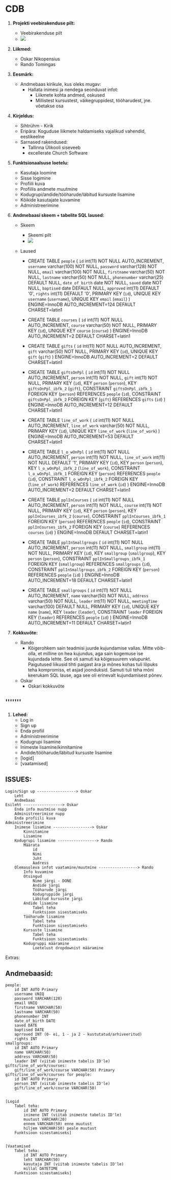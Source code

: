 # CDB


1. **Projekti veebirakenduse pilt:**
	* Veebirakenduse pilt
	* <img src = "Veebirakendusepilt.png">


1. **Liikmed:**
	* Oskar Nikopensius  
	* Rando Tomingas

	
1. **Eesmärk:**
	* Andmebaas kirikule, kus oleks mugav:
		* Hallata inimesi ja nendega seonduvat infot:
			* Liikmete kohta andmed, oskused
			* Millistest kursustest, väikegruppidest, tööharudest, jne. võetakse osa
	
	
1. **Kirjeldus:**
	* Sihtrühm - Kirik 
	* Eripära: Koguduse liikmete haldamiseks vajalikud vahendid, eestikeelne
	* Sarnased rakendused:
		* Tallinna Ülikooli siseveeb
		* excellerate Church Software
	
	
1. **Funktsionaalsuse loetelu:**
	* Kasutaja loomine
	* Sisse logimine
	* Profiili kuva
	* Profiilis andmete muutmine
	* Kodugrupi/andide/tööharude/läbitud kursuste lisamine
	* Kõikide kasutajate kuvamine
	* Administreerimine
	
	
1. **Andmebaasi skeem + tabelite SQL laused:**
	* Skeem
		* Skeemi pilt
		* <img src = "Andmebaasipilt.png">

	* Laused
		 * CREATE TABLE `people` (
		 `id` int(11) NOT NULL AUTO_INCREMENT,
		 `username` varchar(100) NOT NULL,
		 `password` varchar(128) NOT NULL,
		 `email` varchar(100) NOT NULL,
		 `firstname` varchar(50) NOT NULL,
		 `lastname` varchar(50) NOT NULL,
		 `phonenumber` varchar(25) DEFAULT NULL,
		 `date_of_birth` date NOT NULL,
		 `saved` date NOT NULL,
		 `baptised` date DEFAULT NULL,
		 `approved` int(11) DEFAULT '0',
		 `rights` int(11) DEFAULT '0',
		 PRIMARY KEY (`id`),
		 UNIQUE KEY `username` (`username`),
		 UNIQUE KEY `email` (`email`)
		 ) ENGINE=InnoDB AUTO_INCREMENT=124 DEFAULT CHARSET=latin1
		 
		 * CREATE TABLE `courses` (
		 `id` int(11) NOT NULL AUTO_INCREMENT,
		 `course` varchar(50) NOT NULL,
		 PRIMARY KEY (`id`),
		 UNIQUE KEY `course` (`course`)
		 ) ENGINE=InnoDB AUTO_INCREMENT=2 DEFAULT CHARSET=latin1
		 
		 * CREATE TABLE `gifts` (
		 `id` int(11) NOT NULL AUTO_INCREMENT,
		 `gift` varchar(50) NOT NULL,
		 PRIMARY KEY (`id`),
		 UNIQUE KEY `gift` (`gift`)
		 ) ENGINE=InnoDB AUTO_INCREMENT=2 DEFAULT CHARSET=latin1
		 
		 * CREATE TABLE `giftsOnPpl` (
		 `id` int(11) NOT NULL AUTO_INCREMENT,
		 `person` int(11) NOT NULL,
		 `gift` int(11) NOT NULL,
		 PRIMARY KEY (`id`),
		 KEY `person` (`person`),
		 KEY `giftsOnPpl_ibfk_2` (`gift`),
		 CONSTRAINT `giftsOnPpl_ibfk_1` FOREIGN KEY (`person`) REFERENCES `people` (`id`),
		 CONSTRAINT `giftsOnPpl_ibfk_2` FOREIGN KEY (`gift`) REFERENCES `gifts` (`id`)
		 ) ENGINE=InnoDB AUTO_INCREMENT=12 DEFAULT CHARSET=latin1
		 
		 * CREATE TABLE `line_of_work` (
		 `id` int(11) NOT NULL AUTO_INCREMENT,
		 `line_of_work` varchar(50) NOT NULL,
		 PRIMARY KEY (`id`),
		 UNIQUE KEY `line_of_work` (`line_of_work`)
		 ) ENGINE=InnoDB AUTO_INCREMENT=53 DEFAULT CHARSET=latin1
		 
		 * CREATE TABLE `l_o_wOnPpl` (
		 `id` int(11) NOT NULL AUTO_INCREMENT,
		 `person` int(11) NOT NULL,
		 `line_of_work` int(11) NOT NULL DEFAULT '1',
		 PRIMARY KEY (`id`),
		 KEY `person` (`person`),
		 KEY `l_o_wOnPpl_ibfk_2` (`line_of_work`),
		 CONSTRAINT `l_o_wOnPpl_ibfk_1` FOREIGN KEY (`person`) REFERENCES `people` (`id`),
		 CONSTRAINT `l_o_wOnPpl_ibfk_2` FOREIGN KEY (`line_of_work`) REFERENCES `line_of_work` (`id`)
		 ) ENGINE=InnoDB AUTO_INCREMENT=2 DEFAULT CHARSET=latin1
		 
		 * CREATE TABLE `pplInCourses` (
		 `id` int(11) NOT NULL AUTO_INCREMENT,
		 `person` int(11) NOT NULL,
		 `course` int(11) NOT NULL,
		 PRIMARY KEY (`id`),
		 KEY `person` (`person`),
		 KEY `pplInCourses_ibfk_2` (`course`),
		 CONSTRAINT `pplInCourses_ibfk_1` FOREIGN KEY (`person`) REFERENCES `people` (`id`),
		 CONSTRAINT `pplInCourses_ibfk_2` FOREIGN KEY (`course`) REFERENCES `courses` (`id`)
		 ) ENGINE=InnoDB DEFAULT CHARSET=latin1
		 
		 * CREATE TABLE `pplInSmallgroups` (
		 `id` int(11) NOT NULL AUTO_INCREMENT,
		 `person` int(11) NOT NULL,
		 `smallgroup` int(11) NOT NULL,
		 PRIMARY KEY (`id`),
		 KEY `smallgroup` (`smallgroup`),
		 KEY `person` (`person`),
		 CONSTRAINT `pplInSmallgroups_ibfk_1` FOREIGN KEY (`smallgroup`) REFERENCES `smallgroups` (`id`),
		 CONSTRAINT `pplInSmallgroups_ibfk_2` FOREIGN KEY (`person`) REFERENCES `people` (`id`)
		 ) ENGINE=InnoDB AUTO_INCREMENT=18 DEFAULT CHARSET=latin1
		 
		 * CREATE TABLE `smallgroups` (
		 `id` int(11) NOT NULL AUTO_INCREMENT,
		 `name` varchar(50) NOT NULL,
		 `address` varchar(50) NOT NULL,
		 `leader` int(11) NOT NULL,
		 `meetingTime` varchar(100) DEFAULT NULL,
		 PRIMARY KEY (`id`),
		 UNIQUE KEY `name` (`name`),
		 KEY `leader` (`leader`),
		 CONSTRAINT `leader` FOREIGN KEY (`leader`) REFERENCES `people` (`id`)
		 ) ENGINE=InnoDB AUTO_INCREMENT=11 DEFAULT CHARSET=latin1
		 
	
1. **Kokkuvõte:**
	* Rando 
		* Kõigerohkem sain teadmisi juurde kujundamise vallas. Mitte võib-olla, et milline on hea kujundus, aga sain kogemuse ise kujundada lehte. See oli samuti ka kõigesuurem valupunkt. Paigutused liikusid tihti paigast ära ja
		mõnes kohas tuli lõpuks teha kompromiss, et asjad joonduksid. Samuti tuli teha mõni keerukam SQL lause, aga see oli erinevalt kujundamisest põnev.
	* Oskar
		* Oskari kokkuvõte
	
	
	
	
'''''''
-----------------------------------


	
1. **Lehed:**
	* Log in
	* Sign up
	* Enda profiil
	* Administreerimine
	* Kodugrupi lisamine
	* Inimeste lisamine/kinnitamine
	* Andide/tööharude/läbitud kursuste lisamine
	* [logid]
	* [vaatamised]

	

	


## ISSUES:
	Login/Sign up -----------------> Oskar
		Leht
		Andmebaas
	Esileht -----------------> Oskar
		Enda info muutmise nupp
		Administreerimise nupp
		Enda profiili kuva
	Administreerimine
		Inimese lisamine -----------------> Oskar
			Kinnitamine
			Lisamine
		Kodugrupi lisamine -----------------> Rando
			Määrata
				id
				Nimi
				Juht
				Aadress
		Olemasoleva infot vaatamine/muutmine -----------------> Rando
			Info kuvamine
			Otsingud 
				Nime järgi - DONE
				Andide järgi
				Tööharude järgi
				Kodugruppide järgi
				Läbitud kursuste järgi
			Andide lisamine
				Tabel teha
				Funktsioon sisestamiseks
			Tööharude lisamine
				Tabel teha
				Funktsioon sisestamiseks
			Kursuste lisamine
				Tabel teha
				Funktsioon sisestamiseks
			Kodugruppi määramine
				Loetelust dropdownist määramine
				
Extras:


## Andmebaasid:
	people:
		id INT AUTO Primary
		username UNIQ
		password VARCHAR(128)
		email UNIQ
		firstname VARCHAR(50)
		lastname VARCHAR(50)
		phonenumber INT 
		date_of_birth DATE
		saved DATE
		baptised DATE
		aprroved INT (0- ei, 1 - ja 2 - kustutatud/arhiveeritud)
		rights INT 
	smallgroups:
		id INT AUTO Primary
		name VARCHAR(50)
		address VARCHAR(50)
		leader INT (viitab inimeste tabelis ID'le)
	gifts/line_of_work/courses:
		gift/line_of_work/course VARCHAR(50) Primary
	gifts/line_of_work/courses for people:
		id INT AUTO Primary
		person INT (viitab inimeste tabelis ID'le)
		gift/line_of_work/course VARCHAR(50)
		

	[Logid
		Tabel teha:
			id INT AUTO Primary
			inimene INT (viitab inimeste tabelis ID'le)
			muutust VARCHAR(20)
			ennem VARCHAR(50) enne muutust
			hiljem VARCHAR(50) peale muutust
		Funktsioon sisestamiseks]
		
		
	[Vaatamised
		Tabel teha:
			id INT AUTO Primary
			leht VARCHAR(50)
			kasutaja INT (viitab inimeste tabelis ID'le)
			millal DATETIME
		Funktsioon sisestamiseks]
		